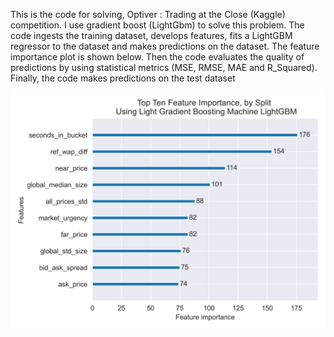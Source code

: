 This is the code for solving, Optiver : Trading at the Close (Kaggle) competition. I use gradient boost (LightGbm) to solve this problem. The code ingests the training dataset,
develops features, fits a LightGBM regressor to the dataset and makes predictions on the dataset. The feature importance plot is shown below. Then the code evaluates the quality of predictions by using statistical metrics (MSE, RMSE, MAE and R_Squared). Finally, the code makes predictions on the test dataset

![image alt](https://github.com/adeadcatbounce/Optiver/blob/83b62d3e45df83745d6b41723f4268b0a22d4dea/feature_importance.png)

